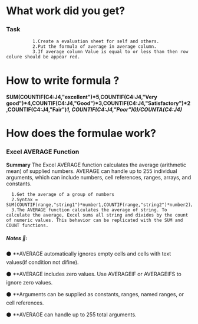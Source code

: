 # What work did you get?
### Task
              1.Create a evaluation sheet for self and others.
              2.Put the formula of average in average column. 
              3.If average column Value is equal to or less than then row colure should be appear red.
# How to write formula ?

#### SUM(COUNTIF(C4:J4,"excellent")*5,COUNTIF(C4:J4,"Very good")*4,COUNTIF(C4:J4,"Good")*3,COUNTIF(C4:J4,"Satisfactory")*2,COUNTIF(C4:J4,"Fair")*1, COUNTIF(C4:J4,"Poor")*0)/COUNTA(C4:J4)**

# How does the formulae work?

### Excel AVERAGE Function

**Summary**
The Excel AVERAGE function calculates the average (arithmetic mean) of supplied numbers. AVERAGE can handle up to 255 individual arguments, which can include numbers, cell references, ranges, arrays, and constants.
      
      1.Get the average of a group of numbers
      2.Syntax = SUM(COUNTIF(range,"string1")*number1,COUNTIF(range,"string2")*number2)/COUNTA(range)
      3.The AVERAGE function calculates the average of string. To calculate the average, Excel sums all string and divides by the count of numeric values. This behavior can be replicated with the SUM and COUNT functions.

##### Notes 📝:
:black_circle: **AVERAGE automatically ignores empty cells and cells with text values(if condition not difine).

:black_circle: **AVERAGE includes zero values. Use AVERAGEIF or AVERAGEIFS to ignore zero values.

:black_circle: **Arguments can be supplied as constants, ranges, named ranges, or cell references.

:black_circle: **AVERAGE can handle up to 255 total arguments.

